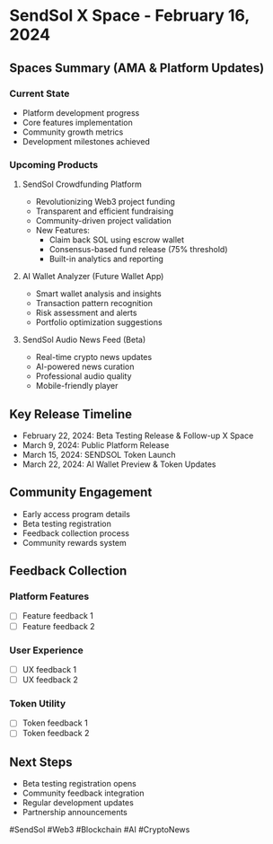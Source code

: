 # SendSol X Space - February 16, 2024

## Spaces Summary (AMA & Platform Updates)

### Current State
- Platform development progress
- Core features implementation
- Community growth metrics
- Development milestones achieved

### Upcoming Products
1. SendSol Crowdfunding Platform
   - Revolutionizing Web3 project funding
   - Transparent and efficient fundraising
   - Community-driven project validation
   - New Features:
     - Claim back SOL using escrow wallet
     - Consensus-based fund release (75% threshold)
     - Built-in analytics and reporting

2. AI Wallet Analyzer (Future Wallet App)
   - Smart wallet analysis and insights
   - Transaction pattern recognition
   - Risk assessment and alerts
   - Portfolio optimization suggestions

3. SendSol Audio News Feed (Beta)
   - Real-time crypto news updates
   - AI-powered news curation
   - Professional audio quality
   - Mobile-friendly player

## Key Release Timeline
- February 22, 2024: Beta Testing Release & Follow-up X Space
- March 9, 2024: Public Platform Release
- March 15, 2024: SENDSOL Token Launch
- March 22, 2024: AI Wallet Preview & Token Updates

## Community Engagement
- Early access program details
- Beta testing registration
- Feedback collection process
- Community rewards system

## Feedback Collection
### Platform Features
- [ ] Feature feedback 1
- [ ] Feature feedback 2

### User Experience
- [ ] UX feedback 1
- [ ] UX feedback 2

### Token Utility
- [ ] Token feedback 1
- [ ] Token feedback 2

## Next Steps
- Beta testing registration opens
- Community feedback integration
- Regular development updates
- Partnership announcements

#SendSol #Web3 #Blockchain #AI #CryptoNews
